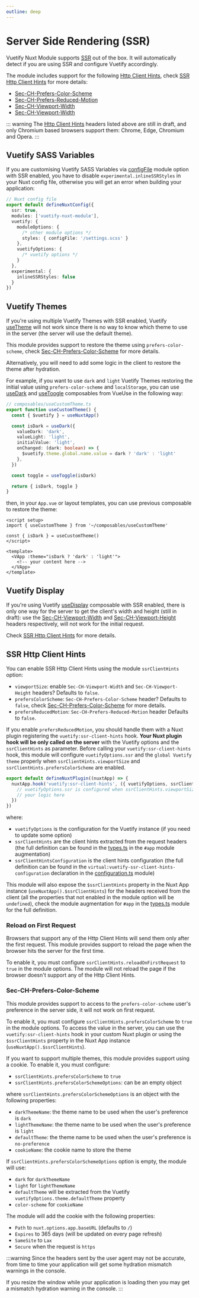 ```yaml
---
outline: deep
---
```


# Server Side Rendering (SSR)

Vuetify Nuxt Module supports [SSR](https://nuxt.com/docs/api/configuration/nuxt-config#ssr) out of the box. It will automatically detect if you are using SSR and configure Vuetify accordingly.

The module includes support for the following [Http Client Hints](https://developer.mozilla.org/en-US/docs/Web/HTTP/Client_hints), check [SSR Http Client Hints](#ssr-http-client-hints) for more details:
- [Sec-CH-Prefers-Color-Scheme](https://developer.mozilla.org/en-US/docs/Web/HTTP/Headers/Sec-CH-Prefers-Color-Scheme)
- [Sec-CH-Prefers-Reduced-Motion](https://developer.mozilla.org/en-US/docs/Web/HTTP/Headers/Sec-CH-Prefers-Reduced-Motion)
- [Sec-CH-Viewport-Width](https://wicg.github.io/responsive-image-client-hints/#sec-ch-viewport-width)
- [Sec-CH-Viewport-Width](https://wicg.github.io/responsive-image-client-hints/#sec-ch-viewport-height)

::: warning
The [Http Client Hints](https://developer.mozilla.org/en-US/docs/Web/HTTP/Client_hints) headers listed above are still in draft, and only Chromium based browsers support them: Chrome, Edge, Chromium and Opera.
:::

## Vuetify SASS Variables

If you are customising Vuetify SASS Variables via [configFile](https://github.com/vuetifyjs/vuetify-loader/tree/master/packages/vite-plugin#customising-variables) module option with SSR enabled, you have to disable `experimental.inlineSSRStyles` in your Nuxt config file, otherwise you will get an error when building your application:
```ts
// Nuxt config file
export default defineNuxtConfig({
  ssr: true,
  modules: ['vuetify-nuxt-module'],
  vuetify: {
    moduleOptions: {
      /* other module options */
      styles: { configFile: '/settings.scss' }
    },
    vuetifyOptions: {
      /* vuetify options */
    }  
  },
  experimental: {
    inlineSSRStyles: false
  }
})
```

## Vuetify Themes

If you're using multiple Vuetify Themes with SSR enabled, Vuetify [useTheme](https://vuetifyjs.com/en/api/use-theme/) will not work since there is no way to know which theme to use in the server (the server will use the default theme).

This module provides support to restore the theme using `prefers-color-scheme`, check [Sec-CH-Prefers-Color-Scheme](#sec-ch-prefers-color-scheme) for more details.

Alternatively, you will need to add some logic in the client to restore the theme after hydration.

For example, if you want to use `dark` and `light` Vuetify Themes restoring the initial value using `prefers-color-scheme` and `localStorage`, you can use [useDark](https://vueuse.org/core/useDark/) and [useToogle](https://vueuse.org/shared/useToggle/) composables from VueUse in the following way:
```ts
// composables/useCustomTheme.ts
export function useCustomTheme() {
  const { $vuetify } = useNuxtApp()

  const isDark = useDark({
    valueDark: 'dark',
    valueLight: 'light',
    initialValue: 'light',
    onChanged: (dark: boolean) => {
      $vuetify.theme.global.name.value = dark ? 'dark' : 'light'
    },
  })

  const toggle = useToggle(isDark)

  return { isDark, toggle }
}
```

then, in your `App.vue` or layout templates, you can use previous composable to restore the theme:
```vue
<script setup>
import { useCustomTheme } from '~/composables/useCustomTheme'

const { isDark } = useCustomTheme()
</script>

<template>
  <VApp :theme="isDark ? 'dark' : 'light'">
    <!-- your content here -->
  </VApp>
</template>
```

## Vuetify Display

If you're using Vuetify [useDisplay](https://vuetifyjs.com/en/api/use-display/) composable with SSR enabled, there is only one way for the server to get the client's width and height (still in draft): use the [Sec-CH-Viewport-Width](https://wicg.github.io/responsive-image-client-hints/#sec-ch-viewport-width) and [Sec-CH-Viewport-Height](https://wicg.github.io/responsive-image-client-hints/#sec-ch-viewport-height) headers respectively, will not work for the initial request.

Check [SSR Http Client Hints](#ssr-http-client-hints) for more details.

## SSR Http Client Hints

You can enable SSR Http Client Hints using the module `ssrClientHints` option:
- `viewportSize`: enable `Sec-CH-Viewport-Width` and `Sec-CH-Viewport-Height` headers? Defaults to `false`.
- `prefersColorScheme`: `Sec-CH-Prefers-Color-Scheme` header? Defaults to `false`, check [Sec-CH-Prefers-Color-Scheme](#sec-ch-prefers-color-scheme) for more details.
- `prefersReducedMotion`: `Sec-CH-Prefers-Reduced-Motion` header Defaults to `false`.

If you enable `prefersReducedMotion`, you should handle them with a Nuxt plugin registering the `vuetify:ssr-client-hints` hook.
**Your Nuxt plugin hook will be only called on the server** with the Vuetify options and the `ssrClientHints` as parameter.
Before calling your `vuetify:ssr-client-hints` hook, this module will configure `vuetifyOptions.ssr` and the `global Vuetify theme` properly when `ssrClientHints.viewportSize` and `ssrClientHints.prefersColorScheme` are enabled.

```ts
export default defineNuxtPlugin((nuxtApp) => {
  nuxtApp.hook('vuetify:ssr-client-hints', ({ vuetifyOptions, ssrClientHints, ssrClientHintsConfiguration }) => {
    // vuetifyOptions.ssr is configured when ssrClientHints.viewportSize is enabled  
    // your logic here
  })
})
```

where:
- `vuetifyOptions` is the configuration for the Vuetify instance (if you need to update some option)
- `ssrClientHints` are the client hints extracted from the request headers (the full definition can be found in the [types.ts](https://github.com/userquin/vuetify-nuxt-module/blob/main/src/types.ts) in the `#app` module augmentation)
- `ssrClientHintsConfiguration` is the client hints configuration (the full definition can be found in the `virtual:vuetify-ssr-client-hints-configuration` declaration in the [configuration.ts](https://github.com/userquin/vuetify-nuxt-module/blob/main/configuration.d.ts) module)

This module will also expose the `$ssrClientHints` property in the Nuxt App instance (`useNuxtApp().$ssrClientHints`) for the headers received from the client (all the properties that not enabled in the module option will be `undefined`), check the module augmentation for `#app` in the [types.ts](https://github.com/userquin/vuetify-nuxt-module/blob/main/src/types.ts) module for the full definition.

### Reload on First Request

Browsers that support any of the Http Client Hints will send them only after the first request. This module provides support to reload the page when the browser hits the server for the first time.

To enable it, you must configure `ssrClientHints.reloadOnFirstRequest` to `true` in the module options. The module will not reload the page if the browser doesn't support any of the Http Client Hints.

### Sec-CH-Prefers-Color-Scheme

This module provides support to access to the `prefers-color-scheme` user's preference in the server side, it will not work on first request.

To enable it, you must configure `ssrClientHints.prefersColorScheme` to `true` in the module options. To access the value in the server, you can use the `vuetify:ssr-client-hints` hook in your custom Nuxt plugin or using the `$ssrClientHints` property in the Nuxt App instance (`useNuxtApp().$ssrClientHints`).

If you want to support multiple themes, this module provides support using a cookie. 
To enable it, you must configure:
- `ssrClientHints.prefersColorScheme` to `true` 
- `ssrClientHints.prefersColorSchemeOptions`: can be an empty object

where `ssrClientHints.prefersColorSchemeOptions` is an object with the following properties:
- `darkThemeName`: the theme name to be used when the user's preference is `dark`
- `lightThemeName`: the theme name to be used when the user's preference is `light`
- `defaultTheme`: the theme name to be used when the user's preference is `no-preference`
- `cookieName`: the cookie name to store the theme

If `ssrClientHints.prefersColorSchemeOptions` option is empty, the module will use:
- `dark` for `darkThemeName`
- `light` for `lightThemeName`
- `defaultTheme` will be extracted from the Vuetify `vuetifyOptions.theme.defaultTheme` property
- `color-scheme` for `cookieName`

The module will add the cookie with the following properties:
- `Path` to `nuxt.options.app.baseURL` (defaults to `/`)
- `Expires` to 365 days (will be updated on every page refresh)
- `SameSite` to `Lax`
- `Secure` when the request is `https`

:::warning
Since the headers sent by the user agent may not be accurate, from time to time your application will get some hydration mismatch warnings in the console.

If you resize the window while your application is loading then you may get a mismatch hydration warning in the console.
:::
